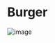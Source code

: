 # Burger
![image](https://github.com/ruby222001/Burger/assets/113155583/094efac0-607d-458a-ba53-85791e166f6d)
